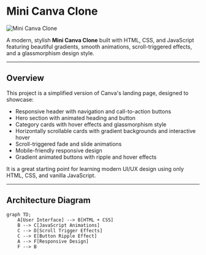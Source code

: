 # Mini Canva Clone

![Mini Canva Clone](https://cdn-icons-png.flaticon.com/512/337/337946.png)

A modern, stylish **Mini Canva Clone** built with HTML, CSS, and JavaScript featuring beautiful gradients, smooth animations, scroll-triggered effects, and a glassmorphism design style.

---

## Overview

This project is a simplified version of Canva's landing page, designed to showcase:

- Responsive header with navigation and call-to-action buttons  
- Hero section with animated heading and button  
- Category cards with hover effects and glassmorphism style  
- Horizontally scrollable cards with gradient backgrounds and interactive hover  
- Scroll-triggered fade and slide animations  
- Mobile-friendly responsive design  
- Gradient animated buttons with ripple and hover effects  

It is a great starting point for learning modern UI/UX design using only HTML, CSS, and vanilla JavaScript.

---

## Architecture Diagram

```mermaid
graph TD;
    A[User Interface] --> B[HTML + CSS]
    B --> C[JavaScript Animations]
    C --> D[Scroll Trigger Effects]
    C --> E[Button Ripple Effect]
    A --> F[Responsive Design]
    F --> B
